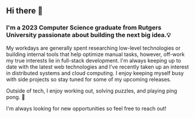 ## Hi there 👋

### I'm a 2023 Computer Science graduate from Rutgers University passionate about building the next **big idea**.💡

My workdays are generally spent researching low-level technologies or building internal tools that help optimize manual tasks, however, off-work my true interests lie in full-stack development. I'm always keeping up to date with the latest web technologies and I've recently taken up an interest in distributed systems and cloud computing. I enjoy keeping myself busy with side projects so stay tuned for some of my upcoming releases.

Outside of tech, I enjoy working out, solving puzzles, and playing ping pong. 🏓

I'm always looking for new opportunities so feel free to reach out!

<!--
**MugPand/MugPand** is a ✨ _special_ ✨ repository because its `README.md` (this file) appears on your GitHub profile.

Here are some ideas to get you started:

- 🔭 I’m currently working on ...
- 🌱 I’m currently learning ...
- 👯 I’m looking to collaborate on ...
- 🤔 I’m looking for help with ...
- 💬 Ask me about ...
- 📫 How to reach me: ...
- 😄 Pronouns: ...
- ⚡ Fun fact: ...
-->

